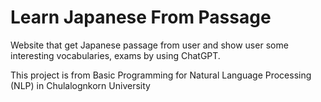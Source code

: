 # Learn Japanese From Passage
Website that get Japanese passage from user and show user some interesting vocabularies, exams by using ChatGPT.

This project is from Basic Programming for Natural Language Processing (NLP) in Chulalognkorn University
